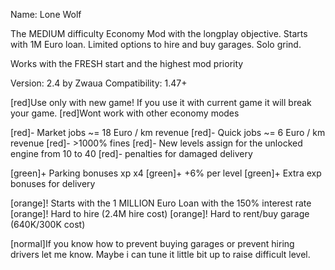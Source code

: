 Name: Lone Wolf

The MEDIUM difficulty Economy Mod with the longplay objective.
Starts with 1M Euro loan.
Limited options to hire and buy garages.
Solo grind.

Works with the FRESH start and the highest mod priority

Version: 2.4 by Zwaua
Compatibility: 1.47+

[red]Use only with new game! If you use it with current game it will break your game.
[red]Wont work with other economy modes

[red]- Market jobs ~= 18 Euro / km revenue
[red]- Quick jobs ~= 6 Euro / km revenue
[red]- >1000% fines
[red]- New levels assign for the unlocked engine from 10 to 40
[red]- penalties for damaged delivery

[green]+ Parking bonuses xp x4
[green]+ +6% per level
[green]+ Extra exp bonuses for delivery

[orange]! Starts with the 1 MILLION Euro Loan with the 150% interest rate
[orange]! Hard to hire (2.4M hire cost)
[orange]! Hard to rent/buy garage (640K/300K cost)

[normal]If you know how to prevent buying garages or prevent hiring drivers let me know. Maybe i can tune it little bit up to raise difficult level.